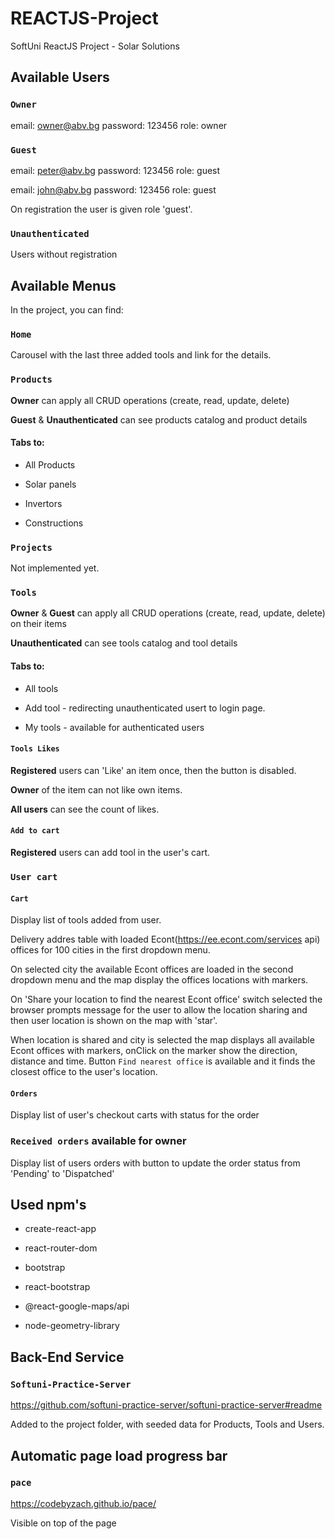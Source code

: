 # REACTJS-Project
SoftUni ReactJS Project - Solar Solutions

## Available Users

### `Owner`

email: owner@abv.bg
password: 123456
role: owner

### `Guest`

email: peter@abv.bg
password: 123456
role: guest

email: john@abv.bg
password: 123456
role: guest

On registration the user is given role 'guest'.

### `Unauthenticated`

Users without registration

## Available Menus

In the project, you can find:

### `Home`

Carousel with the last three added tools and link for the details.

### `Products`

**Owner** can apply all CRUD operations (create, read, update, delete)

**Guest** & **Unauthenticated** can see products catalog and product details

#### Tabs to:

* All Products  

* Solar panels  

* Invertors  

* Constructions  

### `Projects`

Not implemented yet.

### `Tools`

**Owner** & **Guest** can apply all CRUD operations (create, read, update, delete) on their items

**Unauthenticated** can see tools catalog and tool details

#### Tabs to:

* All tools  

* Add tool  - redirecting unauthenticated usert to login page.

* My tools  - available for authenticated users

#### `Tools Likes`

**Registered** users can 'Like' an item once, then the button is disabled.   

**Owner** of the item can not like own items.   

**All users** can see the count of likes.  

#### `Add to cart`

**Registered** users can add tool in the user's cart.   

### `User cart`

#### `Cart`

Display list of tools added from user.   

Delivery addres table with loaded Econt(https://ee.econt.com/services api) offices for 100 cities in the first dropdown menu.   

On selected city the available Econt offices are loaded in the second dropdown menu and the map display the offices locations with markers.   

On 'Share your location to find the nearest Econt office' switch selected the browser prompts message for the user to allow the location sharing and then user location is shown on the map with 'star'. 

When location is shared and city is selected the map displays all available Econt offices with markers, onClick on the marker show the direction, distance and time. Button `Find nearest office` is available and it finds the closest office to the user's location.

#### `Orders`

Display list of user's checkout carts with status for the order

### `Received orders` available for owner 

Display list of users orders with button to update the order status from 'Pending' to 'Dispatched'

## Used npm's

* create-react-app  

* react-router-dom  

* bootstrap  

* react-bootstrap  

* @react-google-maps/api

* node-geometry-library

##  Back-End Service

### `Softuni-Practice-Server`

https://github.com/softuni-practice-server/softuni-practice-server#readme

Added to the project folder, with seeded data for Products, Tools and Users.  


##  Automatic page load progress bar

### `pace`

https://codebyzach.github.io/pace/

Visible on top of the page

